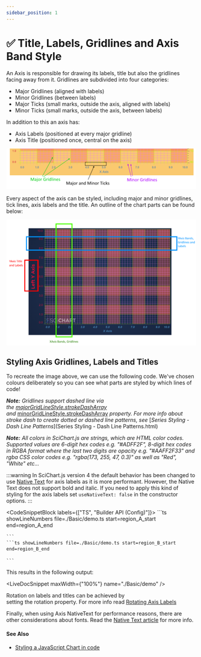 ```yaml
---
sidebar_position: 1
---
```


# ✅ Title, Labels, Gridlines and Axis Band Style

An Axis is responsible for drawing its labels, title but also the gridlines facing away from it. Gridlines are subdivided into four categories:

*   Major Gridlines (aligned with labels)
*   Minor Gridlines (between labels)
*   Major Ticks (small marks, outside the axis, aligned with labels)
*   Minor Ticks (small marks, outside the axis, between labels)

In addition to this an axis has:

*   Axis Labels (positioned at every major gridline)
*   Axis Title (positioned once, central on the axis)

![](img/1.png)

Every aspect of the axis can be styled, including major and minor gridlines, tick lines, axis labels and the title. An outline of the chart parts can be found below:

![](img/2.png)

Styling Axis Gridlines, Labels and Titles
-----------------------------------------

To recreate the image above, we can use the following code. We've chosen colours deliberately so you can see what parts are styled by which lines of code!

_**Note:** Gridlines support dashed line via the [majorGridLineStyle.strokeDashArray](https://www.scichart.com/documentation/js/current/typedoc/classes/axiscore.html#majorgridlinestyleproperty.strokedasharray) and_ [minorGridLineStyle.strokeDashArray](https://www.scichart.com/documentation/js/current/typedoc/classes/axiscore.html#minorgridlinestyleproperty.strokedasharray) _property. For more info about stroke dash to create dotted or dashed line patterns, see_ [_Series Styling - Dash Line Patterns_](Series Styling - Dash Line Patterns.html)

_**Note:** All colors in SciChart.js are strings, which are HTML color codes. Supported values are 6-digit hex codes e.g. "#ADFF2F", 8-digit hex codes in RGBA format where the last two digits are opacity e.g. "#AAFF2F33" and rgba CSS color codes e.g. "rgba(173, 255, 47, 0.3)" as well as "Red", "White" etc..._

:::warning
In SciChart.js version 4 the default behavior has been changed to use [Native Text](/docs/2d-charts/axis-api/axis-labels/performance-considerations-native-text-axis-abels/index.md) for axis labels as it is more performant. However, the Native Text does not support bold and italic. If you need to apply this kind of styling for the axis labels set `useNativeText: false` in the constructor options.
:::

<CodeSnippetBlock labels={["TS", "Builder API (Config)"]}>
    ```ts showLineNumbers file=./Basic/demo.ts start=region_A_start end=region_A_end

    ```
    ```ts showLineNumbers file=./Basic/demo.ts start=region_B_start end=region_B_end

    ```

</CodeSnippetBlock>

This results in the following output:

<LiveDocSnippet maxWidth={"100%"} name="./Basic/demo" />

Rotation on labels and titles can be achieved by setting the rotation property. For more info read [Rotating Axis Labels](/docs/2d-charts/axis-api/axis-labels/rotating-axis-labels/index.md)

Finally, when using Axis NativeText for performance reasons, there are other considerations about fonts. Read the [Native Text article](/docs/2d-charts/axis-api/axis-labels/performance-considerations-native-text-axis-abels/index.md) for more info.

#### See Also

* [Styling a JavaScript Chart in code](https://demo.scichart.com/javascript-chart-styling-theming-in-code)
